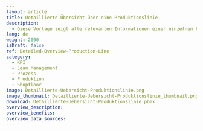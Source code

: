 ```yaml
---
layout: article
title: Detaillierte Übersicht über eine Produktionslinie
description: 
  - Diese Vorlage zeigt alle relevanten Informationen einer einzelnen Produktionslinie an. Es beinhaltet unter anderem MES Daten, Bestellinformationen und Mitarbeiter News. Zusätzlich wird der Status der anderen Linien vereinfacht dargestellt.
lang: de
weight: 2000
isDraft: false
ref: Detailed-Overview-Production-Line
category:
  - KPI
  - Lean Management
  - Prozess
  - Produktion
  - Shopfloor
image: Detaillierte-Uebersicht-Produktionslinie.png
image_thumbnail: Detaillierte-Uebersicht-Produktionslinie_thumbnail.png
download: Detaillierte-Uebersicht-Produktionslinie.pbmx
overview_description:
overview_benefits:
overview_data_sources:
---
```


